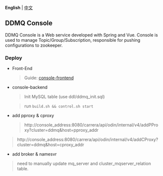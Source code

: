 **English** | [中文](./README_CN.md)
## DDMQ Console ##
DDMQ Console is a Web service developed with Spring and Vue. Console is used to manage Topic/Group/Subscription, responsible for pushing configurations to zookeeper. 



### Deploy ###
* Front-End

  > Guide: [console-frontend](carrera-console-fe/README.md)

* console-backend
  >  Init MySQL table (use ddl/ddmq_init.sql)
  
  >  run ```build.sh && control.sh start	```
* add pproxy & cproxy
  > http://console_address:8080/carrera/api/odin/internal/v4/addPProxy?cluster=ddmq&host=pproxy_addr
  
 > http://console_address:8080/carrera/api/odin/internal/v4/addCProxy?cluster=ddmq&host=cproxy_addr


* add broker & namesvr
 > need to manually update mq_server and cluster_mqserver_relation table.